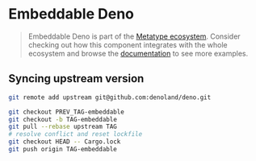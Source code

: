 # Embeddable Deno

> Embeddable Deno is part of the
> [Metatype ecosystem](https://github.com/metatypedev/metatype). Consider
> checking out how this component integrates with the whole ecosystem and browse
> the
> [documentation](https://metatype.dev?utm_source=github&utm_medium=readme&utm_campaign=deno)
> to see more examples.

## Syncing upstream version

```bash
git remote add upstream git@github.com:denoland/deno.git

git checkout PREV_TAG-embeddable
git checkout -b TAG-embeddable
git pull --rebase upstream TAG
# resolve conflict and reset lockfile
git checkout HEAD -- Cargo.lock
git push origin TAG-embeddable
```
